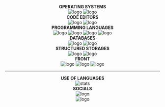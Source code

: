 <div align="center">
	
</div>
<div align="center">
  <a><strong>OPERATING SYSTEMS</strong></a>
</div>
<div align="center">
	<a href="https://support.microsoft.com/ru-ru/windows/" style="user-select: none; text-decoration: none;">
		<img alt="logo"
			src="https://img.shields.io/badge/windows-323330?style=for-the-badge&logo=windows&logoColor=%230078D6" />
	</a>
	<a href="https://www.android.com/intl/ru_ru/" style="user-select: none; text-decoration: none;">
		<img alt="logo" src="https://img.shields.io/badge/android-323330?style=for-the-badge&logo=android" />
	</a>
	
</div>
<div align="center">
  <a><strong>CODE EDITORS</strong></a>
</div>
<div align="center">
	<a href="https://www.sublimetext.com/" style="user-select: none; text-decoration: none;">
		<img alt="logo" src="https://img.shields.io/badge/sublimetext-323330?style=for-the-badge&logo=sublimetext" />
	</a>
	<a href="https://code.visualstudio.com/" style="user-select: none; text-decoration: none;">
		<img alt="logo"
			src="https://img.shields.io/badge/vscode-323330?style=for-the-badge&logo=visual-studio-code&logoColor=%23007ACC" />
	</a>
</div>
<div align="center">
  <a><strong>PROGRAMMING LANGUAGES</strong></a>
</div>
<div align="center">
	<a href="https://nodejs.org/en/" style="user-select: none; text-decoration: none;">
		<img alt="logo" src="https://img.shields.io/badge/node.js-323330?style=for-the-badge&logo=nodedotjs" />
	</a>
	<a href="https://developer.mozilla.org/ru/docs/Learn/JavaScript/First_steps/What_is_JavaScript/"
		style="user-select: none; text-decoration: none;">
		<img alt="logo" src="https://img.shields.io/badge/javascript-323330?style=for-the-badge&logo=javascript" />
	</a>
	<a href="https://www.typescriptlang.org/" style="user-select: none; text-decoration: none;">
		<img alt="logo" src="https://img.shields.io/badge/typescript-323330?style=for-the-badge&logo=typescript" />
	</a>
	<a href="https://www.python.org/" style="user-select: none; text-decoration: none;">
		<img alt="logo" src="https://img.shields.io/badge/python-323330?style=for-the-badge&logo=python" />
	</a>
	
</div>
<div align="center">
  <a><strong>DATABASES</strong></a>
</div>
<div align="center">
	<a href="https://www.mysql.com/" style="user-select: none; text-decoration: none;">
		<img alt="logo" src="https://img.shields.io/badge/mysql-323330?style=for-the-badge&logo=mysql" />
	</a>
	<a href="https://www.mongodb.com/" style="user-select: none; text-decoration: none;">
		<img alt="logo" src="https://img.shields.io/badge/mongodb-323330?style=for-the-badge&logo=mongodb" />
	</a>
	
</div>
<div align="center">
  <a><strong>STRUCTURED STORAGES</strong></a>
</div>
<div align="center">
	<a href="https://developer.mozilla.org/ru/docs/Learn/JavaScript/Objects/JSON/"
		style="user-select: none; text-decoration: none;">
		<img alt="logo" src="https://img.shields.io/badge/json-323330?style=for-the-badge&logo=json" />
	</a>
	<a href="https://www.dotenv.org/docs/security/env.html" style="user-select: none; text-decoration: none;">
		<img alt="logo" src="https://img.shields.io/badge/.env-323330?style=for-the-badge&logo=dotenv" />
	</a>
</div>
<div align="center">
  <a><strong>FRONT</strong></a>
</div>
<div align="center">
	<a href="https://ru.wikipedia.org/wiki/HTML5/" style="user-select: none; text-decoration: none;">
		<img alt="logo" src="https://img.shields.io/badge/html-323330?style=for-the-badge&logo=html5" />
	</a>
	<a href="https://ejs.co/" style="user-select: none; text-decoration: none;">
		<img alt="logo" src="https://img.shields.io/badge/ejs-323330?style=for-the-badge&logo=readdotcv" />
	</a>
	<a href="https://developer.mozilla.org/ru/docs/Web/CSS/Reference/" style="user-select: none; text-decoration: none;">
		<img alt="logo"
			src="https://img.shields.io/badge/css-323330?style=for-the-badge&logo=css3&logoColor=%231572B6" />
	</a>
</div>
<HR>
<div align="center">
  <a><strong>USE OF LANGUAGES</strong></a>
</div>
<div align="center">
	<a href="#" style="user-select: none; text-decoration: none;">
		<img alt="stats"
			src="https://github-readme-stats.vercel.app/api/top-langs/?username=MaKarastY&layout=compact&count_private=true&langs_count=8&hide_border=true&theme=dark">
	</a>
</div>
<div align="center">
  <a><strong>SOCIALS</strong></a>
</div>
<div align="center">
	<a href="https://github.com/kozhydlo" style="user-select: none; text-decoration: none;">
		<img alt="logo" src="https://img.shields.io/badge/github-323330?style=for-the-badge&logo=github" />
	</a>
</div>
<div align="center">
	<a href="https://t.me/Kozhydlom/" style="user-select: none; text-decoration: none;">
		<img alt="logo" src="https://img.shields.io/badge/telegram-323330?style=for-the-badge&logo=telegram" />
	</a>
	
</div>
